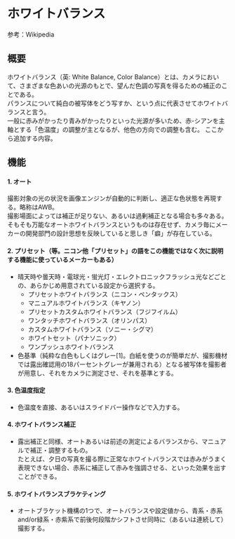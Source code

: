 
# ホワイトバランス
 参考：Wikipedia

## 概要

ホワイトバランス（英: White Balance, Color Balance）とは、カメラにおいて、さまざまな色あいの光源のもとで、望んだ色調の写真を得るための補正のことである。  
パランスについて純白の被写体をどう写すか、という点に代表させてホワイトバランスと言う。  
一般に赤みがかったり青みがかったりといった光源が多いため、赤-シアンを主軸とする「色温度」の調整が主となるが、他色の方向での調整も含む。
ここから追加する内容。



## 機能

#### 1. オート
撮影対象の光の状況を画像エンジンが自動的に判断し、適正な色状態を再現する。略称はAWB。  
撮影場面によっては補正が足りない、あるいは過剰補正となる場合も多々ある。  
そもそも万能なオートホワイトバランスというものは存在せず、カメラ毎にメーカーの開発部門の設計思想を反映していると思しき「癖」が存在している。
#### 2. プリセット（等。ニコン他「プリセット」の語をこの機能ではなく次に説明する機能に使っているメーカーもある）
 - 晴天時や曇天時・電球光・蛍光灯・エレクトロニックフラッシュ光などごとの、あらかじめ用意されている設定から選択する。
    - プリセットホワイトバランス（ニコン・ペンタックス）
    - マニュアルホワイトバランス（キヤノン）
    - プリセットカスタムホワイトバランス（フジフイルム）
    - ワンタッチホワイトバランス（オリンパス）
    - カスタムホワイトバランス（ソニー・シグマ）
    - ホワイトセット（パナソニック）
    - ワンプッシュホワイトバランス
 - 色基準（純粋な白色もしくはグレー[1]。白紙を使うのが簡単だが、撮影機材では露出確認用の18パーセントグレーが兼用される）となる被写体を撮影者が用意し、それをカメラに測定させ、それを基準とする。

#### 3. 色温度指定
 - 色温度を直接、あるいはスライドバー操作などで入力する。  

#### 4. ホワイトバランス補正
 - 露出補正と同様、オートあるいは前述の測定によるバランスから、マニュアルで補正・調整するもの。  
 たとえば、夕日の写真を撮る際に正常なホワイトバランスでは赤みがうまく表現できない場合、赤系に補正して赤みを強調させる、といった効果を出すことができる。

#### 5. ホワイトバランスブラケティング
 - オートブラケット機構の1つで、オートバランスや設定値から、青系・赤系and/or緑系・赤紫系で前後何段階かシフトさせ同時に（あるいは連続して）撮影する。
